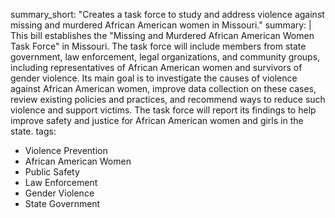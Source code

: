 summary_short: "Creates a task force to study and address violence against missing and murdered African American women in Missouri."
summary: |
  This bill establishes the "Missing and Murdered African American Women Task Force" in Missouri. The task force will include members from state government, law enforcement, legal organizations, and community groups, including representatives of African American women and survivors of gender violence. Its main goal is to investigate the causes of violence against African American women, improve data collection on these cases, review existing policies and practices, and recommend ways to reduce such violence and support victims. The task force will report its findings to help improve safety and justice for African American women and girls in the state.
tags:
  - Violence Prevention
  - African American Women
  - Public Safety
  - Law Enforcement
  - Gender Violence
  - State Government
